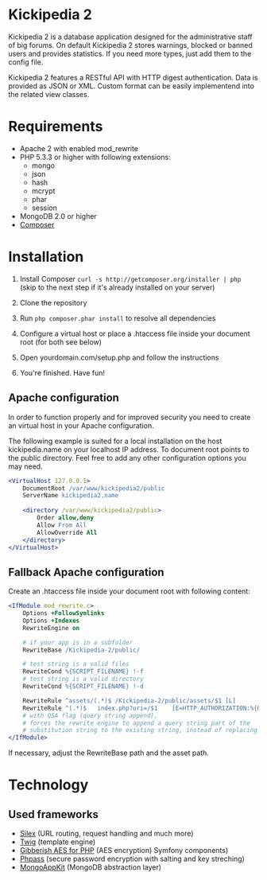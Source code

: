 # Kickipedia 2 #

Kickipedia 2 is a database application designed for the administrative staff of big forums. On default Kickipedia 2 stores warnings, blocked or banned users and provides statistics. If you need more types, just add them to the config file.

Kickipedia 2 features a RESTful API with HTTP digest authentication. Data is provided as JSON or XML. Custom format can be easily implementend into the related view classes.

# Requirements #

- Apache 2 with enabled mod_rewrite
- PHP 5.3.3 or higher with following extensions:
  - mongo
  - json
  - hash
  - mcrypt
  - phar
  - session
- MongoDB 2.0 or higher
- [Composer](http://getcomposer.org/)

# Installation #

1. Install Composer
   `curl -s http://getcomposer.org/installer | php` (skip to the next step if it's already installed on your server)

2. Clone the repository

3. Run `php composer.phar install` to resolve all dependencies

4. Configure a virtual host or place a .htaccess file inside your document root (for both see below)

5. Open yourdomain.com/setup.php and follow the instructions

6. You're finished. Have fun!

## Apache configuration ##

In order to function properly and for improved security you need to create an virtual host in your Apache configuration.

The following example is suited for a local installation on the host kickipedia.name on your localhost IP address. To document root points to the public directory. Feel free to add any other configuration options you may need.

```apache
<VirtualHost 127.0.0.1>
    DocumentRoot /var/www/kickipedia2/public
    ServerName kickipedia2.name
    
    <directory /var/www/kickipedia2/public>
        Order allow,deny
        Allow From All
        AllowOverride All
    </directory>
</VirtualHost>
```
## Fallback Apache configuration ##

Create an .htaccess file inside your document root with following content:

```apache
<IfModule mod_rewrite.c>
    Options +FollowSymlinks
    Options +Indexes
    RewriteEngine on

    # if your app is in a subfolder
    RewriteBase /Kickipedia-2/public/

    # test string is a valid files
    RewriteCond %{SCRIPT_FILENAME} !-f
    # test string is a valid directory
    RewriteCond %{SCRIPT_FILENAME} !-d

    RewriteRule ^assets/(.*)$ /Kickipedia-2/public/assets/$1 [L]
    RewriteRule ^(.*)$   index.php?uri=/$1    [E=HTTP_AUTHORIZATION:%{HTTP:Authorization},NC,L,QSA]
    # with QSA flag (query string append),
    # forces the rewrite engine to append a query string part of the
    # substitution string to the existing string, instead of replacing it.
</IfModule>
```
If necessary, adjust the RewriteBase path and the asset path.

# Technology #

## Used frameworks ##

- [Silex](https://github.com/fabpot/Silex) (URL routing, request handling and much more)
- [Twig](https://github.com/fabpot/Twig) (template engine)
- [Gibberish AES for PHP](https://github.com/ivantcholakov/gibberish-aes-php) (AES encryption) Symfony components)
- [Phpass](https://github.com/rchouinard/phpass) (secure password encryption with salting and key streching)
- [MongoAppKit](https://github.com/MadCatme/mongoappkit) (MongoDB abstraction layer)